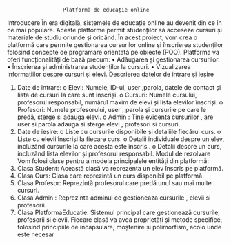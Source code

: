                       Platformă de educație online 

Introducere
În era digitală, sistemele de educație online au devenit din ce în ce mai populare. Aceste platforme permit studenților să acceseze cursuri și materiale de studiu oriunde și oricând. În acest proiect, vom crea o platformă care permite gestionarea cursurilor online și înscrierea studenților folosind concepte de programare orientată pe obiecte (POO).
Platforma va oferi funcționalități de bază precum:
•	Adăugarea și gestionarea cursurilor.
•	Înscrierea și administrarea studenților la cursuri.
•	Vizualizarea informațiilor despre cursuri și elevi.
Descrierea datelor de intrare și ieșire
1.	Date de intrare:
o	Elevi: Numele, ID-ul, user ,parola, datele de contact și lista de cursuri la care sunt înscriși.
o	Cursuri: Numele cursului, profesorul responsabil, numărul maxim de elevi și lista elevilor înscriși.
o	Profesori: Numele profesorului, user , parola și cursurile pe care le predă, sterge si adauga elevi.
o	Admin : Tine evidenta cursurilor , are user si parola adauga si sterge elevi , profesori si cursuri
3.	Date de ieșire:
o	Liste cu cursurile disponibile și detaliile fiecărui curs.
o	Liste cu elevii înscriși la fiecare curs.
o	Detalii individuale despre un elev, incluzând cursurile la care acesta este înscris  .
o	Detalii despre un curs, incluzând lista elevilor și profesorul responsabil.
Modul de rezolvare
Vom folosi clase pentru a modela principalele entități din platformă:
1.	Clasa Student: Această clasă va reprezenta un elev înscris pe platformă.
2.	Clasa Curs: Clasa care reprezintă un curs disponibil pe platformă.
3.	Clasa Profesor: Reprezintă profesorul care predă unul sau mai multe cursuri.
4.	Clasa Admin : Reprezinta adminul ce gestioneaza cursurile , elevii si profesorii.
5.	Clasa PlatformaEducatie: Sistemul principal care gestionează cursurile, profesorii și elevii.
Fiecare clasă va avea proprietăți și metode specifice, folosind principiile de incapsulare, moștenire și polimorfism, acolo unde este necesar
